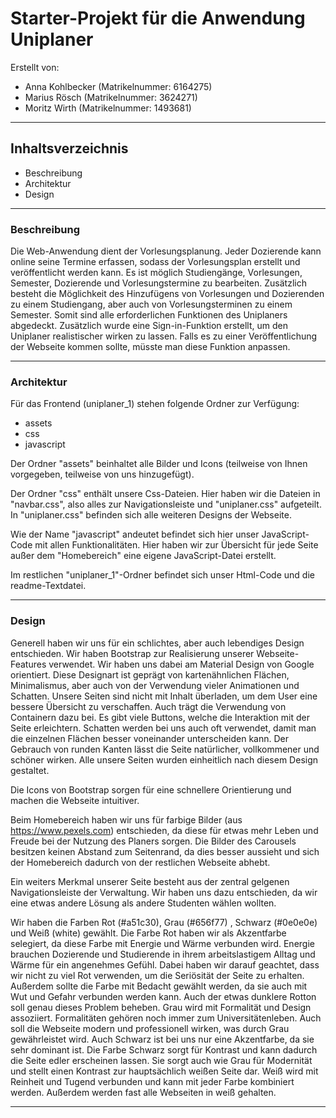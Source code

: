 # Starter-Projekt für die Anwendung Uniplaner

Erstellt von:

- Anna Kohlbecker (Matrikelnummer: 6164275)
- Marius Rösch (Matrikelnummer: 3624271)
- Moritz Wirth (Matrikelnummer: 1493681)

---

## Inhaltsverzeichnis

- Beschreibung
- Architektur
- Design

---

### Beschreibung

Die Web-Anwendung dient der Vorlesungsplanung.
Jeder Dozierende kann online seine Termine erfassen, sodass der Vorlesungsplan erstellt und veröffentlicht werden kann.
Es ist möglich Studiengänge, Vorlesungen, Semester, Dozierende und Vorlesungstermine zu bearbeiten.
Zusätzlich besteht die Möglichkeit des Hinzufügens von Vorlesungen und Dozierenden zu einem Studiengang, aber auch von Vorlesungsterminen zu einem Semester.
Somit sind alle erforderlichen Funktionen des Uniplaners abgedeckt.
Zusätzlich wurde eine Sign-in-Funktion erstellt, um den Uniplaner realistischer wirken zu lassen. Falls es zu einer Veröffentlichung der Webseite kommen sollte, müsste man diese Funktion anpassen.

---

### Architektur

Für das Frontend (uniplaner_1) stehen folgende Ordner zur Verfügung:

- assets
- css
- javascript

Der Ordner "assets" beinhaltet alle Bilder und Icons (teilweise von Ihnen vorgegeben, teilweise von uns hinzugefügt).

Der Ordner "css" enthält unsere Css-Dateien. Hier haben wir die Dateien in "navbar.css", also alles zur Navigationsleiste und "uniplaner.css" aufgeteilt. In "uniplaner.css" befinden sich alle weiteren Designs der Webseite.

Wie der Name "javascript" andeutet befindet sich hier unser JavaScript-Code mit allen Funktionalitäten. Hier haben wir zur Übersicht für jede Seite außer dem "Homebereich" eine eigene JavaScript-Datei erstellt.

Im restlichen "uniplaner_1"-Ordner befindet sich unser Html-Code und die readme-Textdatei.

---

### Design

Generell haben wir uns für ein schlichtes, aber auch lebendiges Design entschieden. Wir haben Bootstrap zur Realisierung unserer Webseite-Features verwendet.
Wir haben uns dabei am Material Design von Google orientiert. Diese Designart ist geprägt von kartenähnlichen Flächen, Minimalismus, aber auch von der Verwendung vieler Animationen und Schatten.
Unsere Seiten sind nicht mit Inhalt überladen, um dem User eine bessere Übersicht zu verschaffen. Auch trägt die Verwendung von Containern dazu bei.
Es gibt viele Buttons, welche die Interaktion mit der Seite erleichtern.
Schatten werden bei uns auch oft verwendet, damit man die einzelnen Flächen besser voneinander unterscheiden kann.
Der Gebrauch von runden Kanten lässt die Seite natürlicher, vollkommener und schöner wirken.
Alle unsere Seiten wurden einheitlich nach diesem Design gestaltet.

Die Icons von Bootstrap sorgen für eine schnellere Orientierung und machen die Webseite intuitiver.

Beim Homebereich haben wir uns für farbige Bilder (aus https://www.pexels.com) entschieden, da diese für etwas mehr Leben und Freude bei der Nutzung des Planers sorgen. Die Bilder des Carousels besitzen keinen Abstand zum Seitenrand, da dies besser aussieht und sich der Homebereich dadurch von der restlichen Webseite abhebt.

Ein weiters Merkmal unserer Seite besteht aus der zentral gelgenen Navigationsleiste der Verwaltung. Wir haben uns dazu entschieden, da wir eine etwas andere Lösung als andere Studenten wählen wollten.

Wir haben die Farben Rot (#a51c30), Grau (#656f77) , Schwarz (#0e0e0e) und Weiß (white) gewählt.
Die Farbe Rot haben wir als Akzentfarbe selegiert, da diese Farbe mit Energie und Wärme verbunden wird. Energie brauchen Dozierende und Studierende in ihrem arbeitslastigem Alltag und Wärme für ein angenehmes Gefühl. Dabei haben wir darauf geachtet, dass wir nicht zu viel Rot verwenden, um die Seriösität der Seite zu erhalten. Außerdem sollte die Farbe mit Bedacht gewählt werden, da sie auch mit Wut und Gefahr verbunden werden kann. Auch der etwas dunklere Rotton soll genau dieses Problem beheben.
Grau wird mit Formalität und Design assoziiert. Formalitäten gehören noch immer zum Universitätenleben. Auch soll die Webseite modern und professionell wirken, was durch Grau gewährleistet wird.
Auch Schwarz ist bei uns nur eine Akzentfarbe, da sie sehr dominant ist. Die Farbe Schwarz sorgt für Kontrast und kann dadurch die Seite edler erscheinen lassen. Sie sorgt auch wie Grau für Modernität und stellt einen Kontrast zur hauptsächlich weißen Seite dar.
Weiß wird mit Reinheit und Tugend verbunden und kann mit jeder Farbe kombiniert werden. Außerdem werden fast alle Webseiten in weiß gehalten.

---
